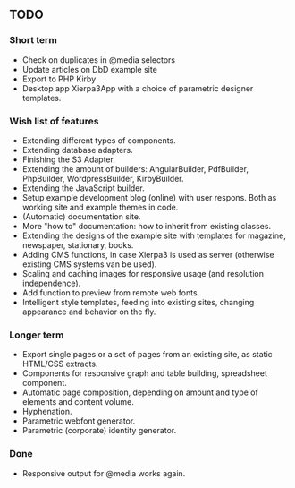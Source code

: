 ## TODO

### Short term
 * Check on duplicates in @media selectors
 * Update articles on DbD example site
 * Export to PHP Kirby
 * Desktop app Xierpa3App with a choice of parametric designer templates.
 
### Wish list of features
 * Extending different types of components.
 * Extending database adapters.
 * Finishing the S3 Adapter.
 * Extending the amount of builders: AngularBuilder, PdfBuilder, PhpBuilder, WordpressBuilder, KirbyBuilder.
 * Extending the JavaScript builder.
 * Setup example development blog (online) with user respons. Both as working site and example themes in code.
 * (Automatic) documentation site.
 * More "how to" documentation: how to inherit from existing classes.
 * Extending the designs of the example site with templates for magazine, newspaper, stationary, books.
 * Adding CMS functions, in case Xierpa3 is used as server (otherwise existing CMS systems van be used).
 * Scaling and caching images for responsive usage (and resolution independence).
 * Add function to preview from remote web fonts.
 * Intelligent style templates, feeding into existing sites, changing appearance and behavior on the fly.
	
### Longer term
 * Export single pages or a set of pages from an existing site, as static HTML/CSS extracts.
 * Components for responsive graph and table building, spreadsheet component.
 * Automatic page composition, depending on amount and type of elements and content volume.
 * Hyphenation.
 * Parametric webfont generator. 
 * Parametric (corporate) identity generator.

### Done
 * Responsive output for @media works again.
